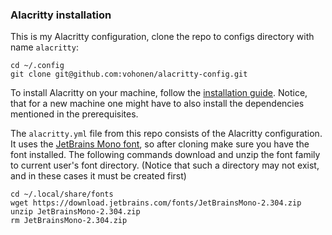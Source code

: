 ### Alacritty installation

This is my Alacritty configuration, clone the repo to configs directory with name `alacritty`: 

```shell
cd ~/.config
git clone git@github.com:vohonen/alacritty-config.git
```

To install Alacritty on your machine, follow the [installation guide](https://github.com/alacritty/alacritty/blob/master/INSTALL.md). Notice, that for a new machine one might have to also install the dependencies mentioned in the prerequisites.

The `alacritty.yml` file from this repo consists of the Alacritty configuration. It uses the [JetBrains Mono font](https://www.jetbrains.com/lp/mono/), so after cloning make sure you have the font installed. The following commands download and unzip the font family to current user's font directory. (Notice that such a directory may not exist, and in these cases it must be created first)

```shell
cd ~/.local/share/fonts
wget https://download.jetbrains.com/fonts/JetBrainsMono-2.304.zip 
unzip JetBrainsMono-2.304.zip
rm JetBrainsMono-2.304.zip
```




